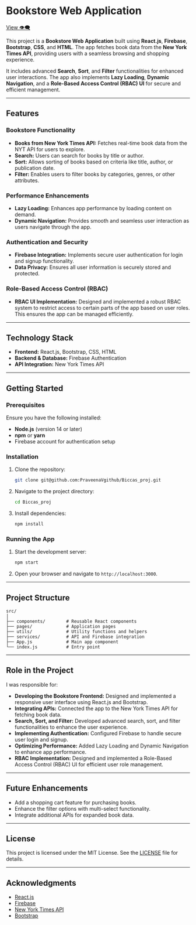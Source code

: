 
# Bookstore Web Application
[View 👁️‍🗨️](https://praveenavgithub.github.io/Biccas_proj/)

This project is a **Bookstore Web Application** built using **React.js**, **Firebase**, **Bootstrap**, **CSS**, and **HTML**. The app fetches book data from the **New York Times API**, providing users with a seamless browsing and shopping experience. 

It includes advanced **Search**, **Sort**, and **Filter** functionalities for enhanced user interactions. The app also implements **Lazy Loading**, **Dynamic Navigation**, and a **Role-Based Access Control (RBAC) UI** for secure and efficient management.

---

## Features

### Bookstore Functionality
- **Books from New York Times API:** Fetches real-time book data from the NYT API for users to explore.
- **Search:** Users can search for books by title or author.
- **Sort:** Allows sorting of books based on criteria like title, author, or publication date.
- **Filter:** Enables users to filter books by categories, genres, or other attributes.

### Performance Enhancements
- **Lazy Loading:** Enhances app performance by loading content on demand.
- **Dynamic Navigation:** Provides smooth and seamless user interaction as users navigate through the app.

### Authentication and Security
- **Firebase Integration:** Implements secure user authentication for login and signup functionality.
- **Data Privacy:** Ensures all user information is securely stored and protected.

### Role-Based Access Control (RBAC)
- **RBAC UI Implementation:** Designed and implemented a robust RBAC system to restrict access to certain parts of the app based on user roles. This ensures the app can be managed efficiently.

---

## Technology Stack
- **Frontend:** React.js, Bootstrap, CSS, HTML
- **Backend & Database:** Firebase Authentication
- **API Integration:** New York Times API

---

## Getting Started

### Prerequisites
Ensure you have the following installed:
- **Node.js** (version 14 or later)
- **npm** or **yarn**
- Firebase account for authentication setup

### Installation
1. Clone the repository:
   ```bash
   git clone git@github.com:PraveenaVgithub/Biccas_proj.git
   ```
2. Navigate to the project directory:
   ```bash
   cd Biccas_proj
   ```
3. Install dependencies:
   ```bash
   npm install
   ```


### Running the App
1. Start the development server:
   ```bash
   npm start
   ```
2. Open your browser and navigate to `http://localhost:3000`.

---

## Project Structure
```plaintext
src/
│
├── components/        # Reusable React components
├── pages/             # Application pages
├── utils/             # Utility functions and helpers
├── services/          # API and Firebase integration
├── App.js             # Main app component
└── index.js           # Entry point
```

---

## Role in the Project
I was responsible for:
- **Developing the Bookstore Frontend:** Designed and implemented a responsive user interface using React.js and Bootstrap.
- **Integrating APIs:** Connected the app to the New York Times API for fetching book data.
- **Search, Sort, and Filter:** Developed advanced search, sort, and filter functionalities to enhance the user experience.
- **Implementing Authentication:** Configured Firebase to handle secure user login and signup.
- **Optimizing Performance:** Added Lazy Loading and Dynamic Navigation to enhance app performance.
- **RBAC Implementation:** Designed and implemented a Role-Based Access Control (RBAC) UI for efficient user role management.

---

## Future Enhancements
- Add a shopping cart feature for purchasing books.
- Enhance the filter options with multi-select functionality.
- Integrate additional APIs for expanded book data.

---

## License
This project is licensed under the MIT License. See the [LICENSE](LICENSE) file for details.

---

## Acknowledgments
- [React.js](https://reactjs.org/)
- [Firebase](https://firebase.google.com/)
- [New York Times API](https://developer.nytimes.com/)
- [Bootstrap](https://getbootstrap.com/)

